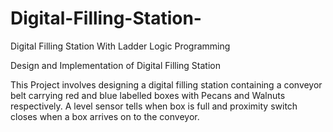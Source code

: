 # Digital-Filling-Station-
Digital Filling Station With Ladder Logic Programming

Design and Implementation of Digital Filling Station

This Project involves designing a digital filling station containing a conveyor belt carrying red and blue labelled boxes with 
Pecans and Walnuts respectively. A level sensor tells when box is full and proximity switch closes when a box arrives on to the
conveyor.
